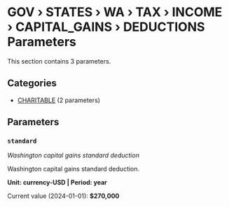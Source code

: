 # GOV › STATES › WA › TAX › INCOME › CAPITAL_GAINS › DEDUCTIONS Parameters

This section contains 3 parameters.

## Categories

- [CHARITABLE](charitable/index.md) (2 parameters)

## Parameters

### `standard`
*Washington capital gains standard deduction*

Washington capital gains standard deduction.

**Unit: currency-USD | Period: year**

Current value (2024-01-01): **$270,000**

